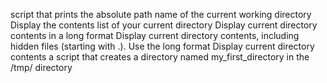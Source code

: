 script that prints the absolute path name of the current working directory
Display the contents list of your current directory
Display current directory contents in a long format
Display current directory contents, including hidden files (starting with .). Use the long format
Display current directory contents
 a script that creates a directory named my_first_directory in the /tmp/ directory
